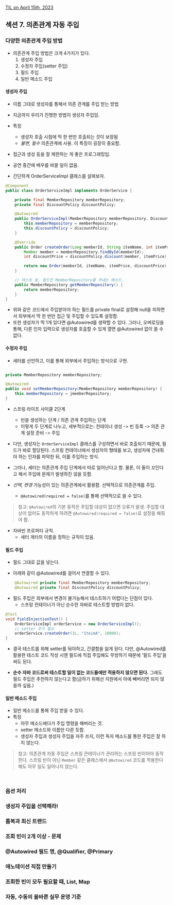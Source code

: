 [TIL on April 15th, 2023](../../../TIL/2023/04/04-15-2023.md)
## 섹션 7. 의존관계 자동 주입

### 다양한 의존관계 주입 방법
* 의존관계 주입 방법은 크게 4가지가 있다.
  1. 생성자 주입
  2. 수정자 주입(setter 주입)
  3. 필드 주입
  4. 일반 메소드 주입

#### 생성자 주입
* 이름 그대로 생성자를 통해서 의존 관계를 주입 받는 방법
* 지금까지 우리가 진행한 방법이 생성자 주입임.
* 특징
  - 생성자 호출 시점에 딱 한 번만 호출되는 것이 보장됨
  - *불변, 필수* 의존관계에 사용. 이 특징이 굉장히 중요함.

* 접근과 생성 등을 잘 제한하는 게 좋은 프로그래밍임.

* 공연 중간에 배우를 바꿀 일이 없음.

* 간단하게 OrderServiceImpl 클래스를 살펴보자.

```java
@Component
public class OrderServiceImpl implements OrderService {

    private final MemberRepository memberRepository;
    private final DiscountPolicy discountPolicy;

    @Autowired
    public OrderServiceImpl(MemberRepository memberRepository, DiscountPolicy discountPolicy) {
        this.memberRepository = memberRepository;
        this.discountPolicy = discountPolicy;
    }

    @Override
    public Order createOrder(Long memberId, String itemName, int itemPrice) {
        Member member = memberRepository.findById(memberId);
        int discountPrice = discountPolicy.discount(member, itemPrice);

        return new Order(memberId, itemName, itemPrice, discountPrice);
    }

    // 테스트 용, 필드인 MemberRepository를 꺼내는 메소드.
    public MemberRepository getMemberRepository() {
        return memberRepository;
    }
}

```
  - 위와 같은 코드에서 주입받아야 하는 필드를 private final로 설정해 null을 피하면서 외부에서 딱 한 번만 접근 및 주입할 수 있도록 설정함.
  - 또한 생성자가 딱 1개 있다면 @Autowired를 생략할 수 있다. 그러나, 오버로딩을 통해, 다른 인자 입력으로 생성자를 호출할 수 있게 열면 @Autowired 없이 쓸 수 없다.

#### 수정자 주입
* 세터를 선언하고, 이를 통해 외부에서 주입하는 방식으로 구현.

```java

private MemberRepository memberRepository;

@Autowired
public void setMemberRepository(MemberRepository memberRepository) {
    this.memberRepository = jmemberRepository;
}
```

* 스프링 라이프 사이클 2단계
  - 빈을 생성하는 단계 / 의존 관계 주입하는 단계
  - 이렇게 두 단계로 나누고, 세부적으로는: 컨테이너 생성 -> 빈 등록 -> 의존 관계 설정 준비 -> 주입

* 다만, 생성자는 `OrderServiceImpl` 클래스를 구성하면서 바로 호출되기 때문에, 필드가 바로 할당된다. 스프링 컨테이너에서 생성자의 형태를 보고, 생성자에 건내줘야 하는 인자를 파악한 뒤, 이를 주입하는 방식.
* 그러나, 세터는 의존관계 주입 단계에서 따로 일어난다고 함. 물론, 이 둘이 꼬인다고 해서 주입에 문제가 발생하진 않을 듯함.

* *선택, 변경* 가능성이 있는 의존관계에서 활용함. 선택적으로 의존관계를 주입.
  - `@Autowired(required = false)`를 통해 선택적으로 쓸 수 있다.

> 참고: `@Autowired`의 기본 동작은 주입할 대상이 없으면 오류가 발생. 주입할 대상이 없어도 동작하게 하려면 `@Autowired(required = false)`로 설정을 해줘야 함.

* 자바빈 프로퍼티 규칙.
  - 세터 게터의 이름을 정하는 규칙이 있음.


#### 필드 주입
* 필드 그대로 값을 넣는다.

* 아래와 같이 @Autowired를 걸어서 연결할 수 있다.

```java
    @Autowired private final MemberRepository memberRepository;
    @Autowired private final DiscountPolicy discountPolicy;
```

* 필드 주입은 외부에서 변경이 불가능해서 테스트하기 어렵다는 단점이 있다.
  - 스프링 컨테이너가 아닌 순수한 자바로 테스트할 방법이 없다.

```java
@Test
void fieldInjectionTest() {
    OrderServiceImpl orderService = new OrderServiceImpl();
    // setter 추가 필요
    orderService.createOrder(1L, "1teimA", 10000);
}
```

* 결국 테스트를 위해 setter를 둬야하고, 간결함을 잃게 된다. 다만, @Autowired를 활용한 테스트 코드 작성 시엔 필드에 직접 주입해도 무방하기 때문에 '필드 주입'을 써도 된다.

* **순수 자바 코드로써 테스트할 일이 없는 코드들에만 적용하지 않으면 된다.** 그래도 필드 주입은 추천하지 않는다고 함(금하기 위해선 지원에서 아예 빼버리면 되지 않을까 싶음.)


#### 일반 메소드 주입
* 일반 메소드를 통해 주입 받을 수 있다.
* 특징
  - 아무 메소드에다가 주입 명령을 해버리는 것.
  - setter 메소드와 이름만 다른 듯함.
  - 생성자 주입과 생성자 주입을 자주 쓰지, 이런 독자 메소드를 통한 주입은 잘 하지 않는다.

> 참고: 의존관계 자동 주입은 스프링 콘테이너가 관리하는 스프링 빈이어야 동작한다. 스프링 빈이 아닌 `Member` 같은 클래스에서 `@Autowired` 코드를 적용한다 해도 아무 일도 일어나지 않는다.

<br>

### 옵션 처리
### 생성자 주입을 선택해라!
### 롬복과 최신 트랜드
### 조회 빈이 2개 이상 - 문제
### @Autowired 필드 명, @Qualifier, @Primary
### 애노테이션 직접 만들기
### 조회한 빈이 모두 필요할 때, List, Map
### 자동, 수동의 올바른 실무 운영 기준